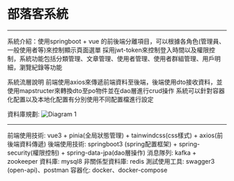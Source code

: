 # 部落客系統
--------------------------------------------------------------------------------------------------------------------
系統介紹：使用springboot + vue 的前後端分離項目，可以根據各角色(管理員、一般使用者等)來控制顯示頁面選單
採用jwt-token來控制登入時間以及權限控制，系統功能包括分類管理、文章管理、使用者管理、使用者群組管理、用戶明細，瀏覽紀錄等功能

系統流層說明
前端使用axios來傳遞前端資料至後端，後端使用dto接收資料，並使用mapstructer來轉換dto至po物件並在dao層進行crud操作
系統可以針對容器化配置以及本地化配置有分別使用不同配置檔進行設定

資料庫規劃:
![Diagram 1](https://github.com/yaiiow159/Blog_app/assets/39752246/d73d894b-28b6-4dd0-9bc1-437d94935b34)

---------------------------------------------------------------------------------------------------------------------
前端使用技術: vue3 + pinia(全局狀態管理) + tainwindcss(css樣式) + axios(前後端資料傳遞)
後端使用技術: springboot3 (spring配置框架) + spring-security(權限控制) + spring-data-jpa(dao層操作)
消息隊列: kafka + zookeeper
資料庫: mysql8
非關係型資料庫: redis
測試使用工具: swagger3 (open-api)、postman
容器化: docker、docker-compose

